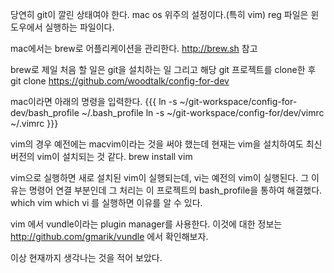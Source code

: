 당연히 git이 깔린 상태여야 한다.
mac os 위주의 설정이다.(특히 vim)
reg 파일은 윈도우에서 실행하는 파일이다.

mac에서는 brew로 어플리케이션을 관리한다.
http://brew.sh 참고

brew로 제일 처음 할 일은 git을 설치하는 일
그리고 해당 git 프로젝트를 clone한 후
git clone https://github.com/woodtalk/config-for-dev

mac이라면 아래의 명령을 입력한다.
{{{
ln -s ~/git-workspace/config-for-dev/bash_profile ~/.bash_profile
ln -s ~/git-workspace/config-for/dev/vimrc ~/.vimrc
}}}

vim의 경우 예전에는 macvim이라는 것을 써야 했는데
현재는 vim을 설치하여도 최신 버전의 vim이 설치되는 것 같다.
brew install vim

vim으로 실행하면 새로 설치된 vim이 실행되는데, vi는 예전의 vim이 실행된다.
그 이유는 명령어 연결 부분인데 그 처리는 이 프로젝트의 bash_profile을 통하여 해결했다.
which vim
which vi
를 실행하면 이유를 알 수 있다.

vim 에서 vundle이라는 plugin manager를 사용한다.
이것에 대한 정보는 http://github.com/gmarik/vundle 에서 확인해보자.

이상 현재까지 생각나는 것을 적어 보았다.
